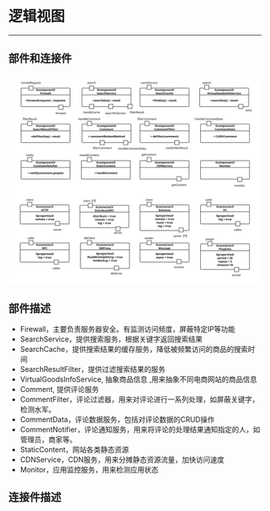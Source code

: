 # 逻辑视图

---

## 部件和连接件

![](/assets/connectorAndComponent.svg)

## 部件描述

* Firewall，主要负责服务器安全。有监测访问频度，屏蔽特定IP等功能
* SearchService，提供搜索服务，根据关键字返回搜索结果
* SearchCache，提供搜索结果的缓存服务，降低被频繁访问的商品的搜索时间
* SearchResultFilter，提供过滤搜索结果的服务
* VirtualGoodsInfoService, 抽象商品信息 ,用来抽象不同电商网站的商品信息
* Comment, 提供评论服务
* CommentFilter，评论过滤器，用来对评论进行一系列处理，如屏蔽关键字，检测水军。
* CommentData，评论数据服务，包括对评论数据的CRUD操作
* CommentNotifier，评论通知服务，用来将评论的处理结果通知指定的人，如管理员，商家等。
* StaticContent，网站各类静态资源
* CDNService，CDN服务，用来分摊静态资源流量，加快访问速度
* Monitor，应用监控服务，用来检测应用状态

## 连接件描述